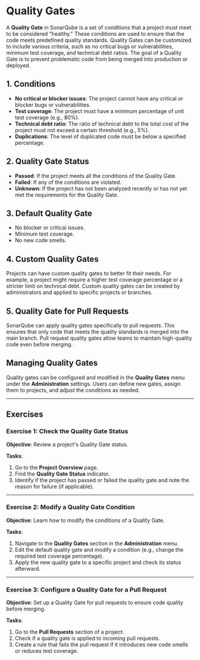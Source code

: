 # Quality Gates

A **Quality Gate** in SonarQube is a set of conditions that a project must 
meet to be considered "healthy." These conditions are used to ensure that 
the code meets predefined quality standards. Quality Gates can be 
customized to include various criteria, such as no critical bugs or 
vulnerabilities, minimum test coverage, and technical debt ratios. The goal 
of a Quality Gate is to prevent problematic code from being merged into 
production or deployed.      

## 1. Conditions

- **No critical or blocker issues**: The project cannot have any critical 
  or blocker bugs or vulnerabilities. 
- **Test coverage**: The project must have a minimum percentage of unit 
  test coverage (e.g., 80%). 
- **Technical debt ratio**: The ratio of technical debt to the total cost 
  of the project must not exceed a certain threshold (e.g., 5%). 
- **Duplications**: The level of duplicated code must be below a specified 
  percentage. 

## 2. Quality Gate Status

- **Passed**: If the project meets all the conditions of the Quality Gate.
- **Failed**: If any of the conditions are violated.
- **Unknown**: If the project has not been analyzed recently or has not yet 
  met the requirements for the Quality Gate. 

## 3. Default Quality Gate

- No blocker or critical issues.
- Minimum test coverage.
- No new code smells.

## 4. Custom Quality Gates

Projects can have custom quality gates to better fit their needs. For 
example, a project might require a higher test coverage percentage or a 
stricter limit on technical debt. Custom quality gates can be created by 
administrators and applied to specific projects or branches.   

## 5. Quality Gate for Pull Requests

SonarQube can apply quality gates specifically to pull requests. This 
ensures that only code that meets the quality standards is merged into the 
main branch. Pull request quality gates allow teams to maintain 
high-quality code even before merging.   

## Managing Quality Gates

Quality gates can be configured and modified in the **Quality Gates** menu 
under the **Administration** settings. Users can define new gates, assign 
them to projects, and adjust the conditions as needed.   

---

## Exercises

### Exercise 1: Check the Quality Gate Status

**Objective**: 
Review a project's Quality Gate status.

**Tasks**:
1. Go to the **Project Overview** page.
2. Find the **Quality Gate Status** indicator.
3. Identify if the project has passed or failed the quality gate and note 
   the reason for failure (if applicable). 

---

### Exercise 2: Modify a Quality Gate Condition

**Objective**: 
Learn how to modify the conditions of a Quality Gate.

**Tasks**:
1. Navigate to the **Quality Gates** section in the **Administration** menu.
2. Edit the default quality gate and modify a condition (e.g., change the 
   required test coverage percentage). 
3. Apply the new quality gate to a specific project and check its status afterward.

---

### Exercise 3: Configure a Quality Gate for a Pull Request

**Objective**: 
Set up a Quality Gate for pull requests to ensure code quality before merging.

**Tasks**:
1. Go to the **Pull Requests** section of a project.
2. Check if a quality gate is applied to incoming pull requests.
3. Create a rule that fails the pull request if it introduces new code 
   smells or reduces test coverage. 
